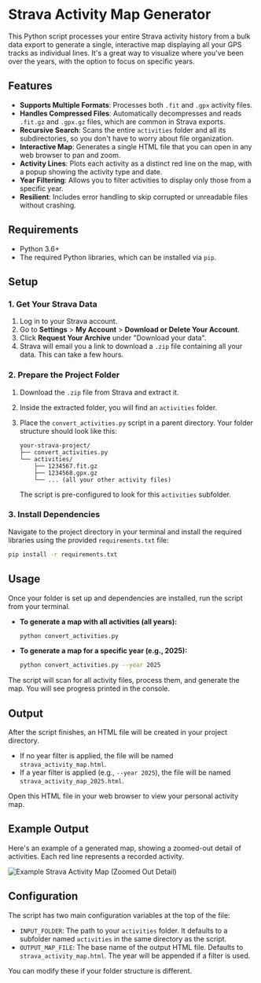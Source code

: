 # Strava Activity Map Generator

This Python script processes your entire Strava activity history from a bulk data export to generate a single, interactive map displaying all your GPS tracks as individual lines. It's a great way to visualize where you've been over the years, with the option to focus on specific years.

## Features

-   **Supports Multiple Formats**: Processes both `.fit` and `.gpx` activity files.
-   **Handles Compressed Files**: Automatically decompresses and reads `.fit.gz` and `.gpx.gz` files, which are common in Strava exports.
-   **Recursive Search**: Scans the entire `activities` folder and all its subdirectories, so you don't have to worry about file organization.
-   **Interactive Map**: Generates a single HTML file that you can open in any web browser to pan and zoom.
-   **Activity Lines**: Plots each activity as a distinct red line on the map, with a popup showing the activity type and date.
-   **Year Filtering**: Allows you to filter activities to display only those from a specific year.
-   **Resilient**: Includes error handling to skip corrupted or unreadable files without crashing.

## Requirements

-   Python 3.6+
-   The required Python libraries, which can be installed via `pip`.

## Setup

### 1. Get Your Strava Data

1.  Log in to your Strava account.
2.  Go to **Settings** > **My Account** > **Download or Delete Your Account**.
3.  Click **Request Your Archive** under "Download your data".
4.  Strava will email you a link to download a `.zip` file containing all your data. This can take a few hours.

### 2. Prepare the Project Folder

1.  Download the `.zip` file from Strava and extract it.
2.  Inside the extracted folder, you will find an `activities` folder.
3.  Place the `convert_activities.py` script in a parent directory. Your folder structure should look like this:

    ```
    your-strava-project/
    ├── convert_activities.py
    └── activities/
        ├── 1234567.fit.gz
        ├── 1234568.gpx.gz
        └── ... (all your other activity files)
    ```

    The script is pre-configured to look for this `activities` subfolder.

### 3. Install Dependencies

Navigate to the project directory in your terminal and install the required libraries using the provided `requirements.txt` file:

```bash
pip install -r requirements.txt
```

## Usage

Once your folder is set up and dependencies are installed, run the script from your terminal.

-   **To generate a map with all activities (all years):**

    ```bash
    python convert_activities.py
    ```

-   **To generate a map for a specific year (e.g., 2025):**

    ```bash
    python convert_activities.py --year 2025
    ```

The script will scan for all activity files, process them, and generate the map. You will see progress printed in the console.

## Output

After the script finishes, an HTML file will be created in your project directory.

-   If no year filter is applied, the file will be named `strava_activity_map.html`.
-   If a year filter is applied (e.g., `--year 2025`), the file will be named `strava_activity_map_2025.html`.

Open this HTML file in your web browser to view your personal activity map.

## Example Output

Here's an example of a generated map, showing a zoomed-out detail of activities. Each red line represents a recorded activity.

![Example Strava Activity Map (Zoomed Out Detail)](strava_map_example.png)

## Configuration

The script has two main configuration variables at the top of the file:

-   `INPUT_FOLDER`: The path to your `activities` folder. It defaults to a subfolder named `activities` in the same directory as the script.
-   `OUTPUT_MAP_FILE`: The base name of the output HTML file. Defaults to `strava_activity_map.html`. The year will be appended if a filter is used.

You can modify these if your folder structure is different.
